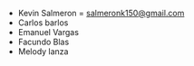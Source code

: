 - Kevin Salmeron = salmeronk150@gmail.com 
- Carlos barlos 
- Emanuel Vargas 
- Facundo Blas 
- Melody lanza
